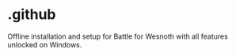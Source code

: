 # .github
Offline installation and setup for Battle for Wesnoth with all features unlocked on Windows.

